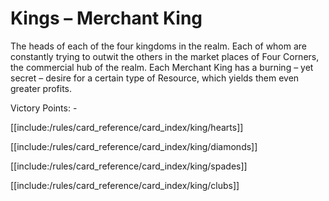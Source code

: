 # Kings – Merchant King

The heads of each of the four kingdoms in the realm. Each of whom are constantly trying to outwit the others in the market places of Four Corners, the commercial hub of the realm. Each Merchant King has a burning – yet secret – desire for a certain type of Resource, which yields them even greater profits.

Victory Points: -

[[include:/rules/card_reference/card_index/king/hearts]]

[[include:/rules/card_reference/card_index/king/diamonds]]

[[include:/rules/card_reference/card_index/king/spades]]

[[include:/rules/card_reference/card_index/king/clubs]]
